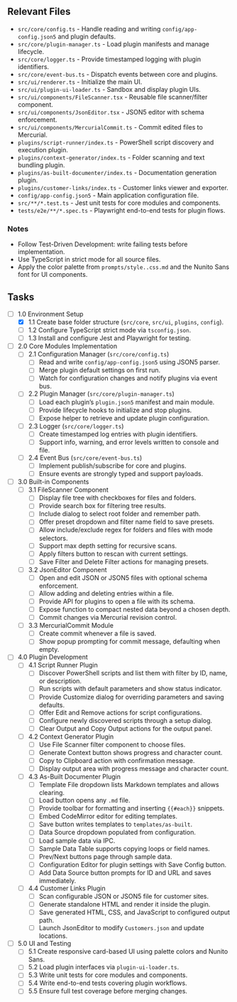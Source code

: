 ## Relevant Files

- `src/core/config.ts` - Handle reading and writing `config/app-config.json5` and plugin defaults.
- `src/core/plugin-manager.ts` - Load plugin manifests and manage lifecycle.
- `src/core/logger.ts` - Provide timestamped logging with plugin identifiers.
- `src/core/event-bus.ts` - Dispatch events between core and plugins.
- `src/ui/renderer.ts` - Initialize the main UI.
- `src/ui/plugin-ui-loader.ts` - Sandbox and display plugin UIs.
- `src/ui/components/FileScanner.tsx` - Reusable file scanner/filter component.
- `src/ui/components/JsonEditor.tsx` - JSON5 editor with schema enforcement.
- `src/ui/components/MercurialCommit.ts` - Commit edited files to Mercurial.
- `plugins/script-runner/index.ts` - PowerShell script discovery and execution plugin.
- `plugins/context-generator/index.ts` - Folder scanning and text bundling plugin.
- `plugins/as-built-documenter/index.ts` - Documentation generation plugin.
- `plugins/customer-links/index.ts` - Customer links viewer and exporter.
- `config/app-config.json5` - Main application configuration file.
- `src/**/*.test.ts` - Jest unit tests for core modules and components.
- `tests/e2e/**/*.spec.ts` - Playwright end-to-end tests for plugin flows.

### Notes

- Follow Test-Driven Development: write failing tests before implementation.
- Use TypeScript in strict mode for all source files.
- Apply the color palette from `prompts/style..css.md` and the Nunito Sans font for UI components.

## Tasks

- [ ] 1.0 Environment Setup
  - [x] 1.1 Create base folder structure (`src/core`, `src/ui`, `plugins`, `config`).
  - [ ] 1.2 Configure TypeScript strict mode via `tsconfig.json`.
  - [ ] 1.3 Install and configure Jest and Playwright for testing.

- [ ] 2.0 Core Modules Implementation
  - [ ] 2.1 Configuration Manager (`src/core/config.ts`)
    - [ ] Read and write `config/app-config.json5` using JSON5 parser.
    - [ ] Merge plugin default settings on first run.
    - [ ] Watch for configuration changes and notify plugins via event bus.
  - [ ] 2.2 Plugin Manager (`src/core/plugin-manager.ts`)
    - [ ] Load each plugin’s `plugin.json5` manifest and main module.
    - [ ] Provide lifecycle hooks to initialize and stop plugins.
    - [ ] Expose helper to retrieve and update plugin configuration.
  - [ ] 2.3 Logger (`src/core/logger.ts`)
    - [ ] Create timestamped log entries with plugin identifiers.
    - [ ] Support info, warning, and error levels written to console and file.
  - [ ] 2.4 Event Bus (`src/core/event-bus.ts`)
    - [ ] Implement publish/subscribe for core and plugins.
    - [ ] Ensure events are strongly typed and support payloads.

- [ ] 3.0 Built-in Components
  - [ ] 3.1 FileScanner Component
    - [ ] Display file tree with checkboxes for files and folders.
    - [ ] Provide search box for filtering tree results.
    - [ ] Include dialog to select root folder and remember path.
    - [ ] Offer preset dropdown and filter name field to save presets.
    - [ ] Allow include/exclude regex for folders and files with mode selectors.
    - [ ] Support max depth setting for recursive scans.
    - [ ] Apply filters button to rescan with current settings.
    - [ ] Save Filter and Delete Filter actions for managing presets.
  - [ ] 3.2 JsonEditor Component
    - [ ] Open and edit JSON or JSON5 files with optional schema enforcement.
    - [ ] Allow adding and deleting entries within a file.
    - [ ] Provide API for plugins to open a file with its schema.
    - [ ] Expose function to compact nested data beyond a chosen depth.
    - [ ] Commit changes via Mercurial revision control.
  - [ ] 3.3 MercurialCommit Module
    - [ ] Create commit whenever a file is saved.
    - [ ] Show popup prompting for commit message, defaulting when empty.

- [ ] 4.0 Plugin Development
  - [ ] 4.1 Script Runner Plugin
    - [ ] Discover PowerShell scripts and list them with filter by ID, name, or description.
    - [ ] Run scripts with default parameters and show status indicator.
    - [ ] Provide Customize dialog for overriding parameters and saving defaults.
    - [ ] Offer Edit and Remove actions for script configurations.
    - [ ] Configure newly discovered scripts through a setup dialog.
    - [ ] Clear Output and Copy Output actions for the output panel.
  - [ ] 4.2 Context Generator Plugin
    - [ ] Use File Scanner filter component to choose files.
    - [ ] Generate Context button shows progress and character count.
    - [ ] Copy to Clipboard action with confirmation message.
    - [ ] Display output area with progress message and character count.
  - [ ] 4.3 As-Built Documenter Plugin
    - [ ] Template File dropdown lists Markdown templates and allows clearing.
    - [ ] Load button opens any `.md` file.
    - [ ] Provide toolbar for formatting and inserting `{{#each}}` snippets.
    - [ ] Embed CodeMirror editor for editing templates.
    - [ ] Save button writes templates to `templates/as-built`.
    - [ ] Data Source dropdown populated from configuration.
    - [ ] Load sample data via IPC.
    - [ ] Sample Data Table supports copying loops or field names.
    - [ ] Prev/Next buttons page through sample data.
    - [ ] Configuration Editor for plugin settings with Save Config button.
    - [ ] Add Data Source button prompts for ID and URL and saves immediately.
  - [ ] 4.4 Customer Links Plugin
    - [ ] Scan configurable JSON or JSON5 file for customer sites.
    - [ ] Generate standalone HTML and render it inside the plugin.
    - [ ] Save generated HTML, CSS, and JavaScript to configured output path.
    - [ ] Launch JsonEditor to modify `Customers.json` and update locations.

- [ ] 5.0 UI and Testing
  - [ ] 5.1 Create responsive card-based UI using palette colors and Nunito Sans.
  - [ ] 5.2 Load plugin interfaces via `plugin-ui-loader.ts`.
  - [ ] 5.3 Write unit tests for core modules and components.
  - [ ] 5.4 Write end-to-end tests covering plugin workflows.
  - [ ] 5.5 Ensure full test coverage before merging changes.
